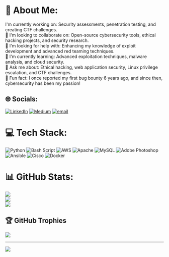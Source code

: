 # 💫 About Me:
I'm currently working on: Security assessments, penetration testing, and creating CTF challenges.<br>🔹 I'm looking to collaborate on: Open-source cybersecurity tools, ethical hacking projects, and security research.<br>🔹 I'm looking for help with: Enhancing my knowledge of exploit development and advanced red teaming techniques.<br>🔹 I'm currently learning: Advanced exploitation techniques, malware analysis, and cloud security.<br>🔹 Ask me about: Ethical hacking, web application security, Linux privilege escalation, and CTF challenges.<br>🔹 Fun fact: I once reported my first bug bounty 6 years ago, and since then, cybersecurity has been my passion!


## 🌐 Socials:
[![LinkedIn](https://img.shields.io/badge/LinkedIn-%230077B5.svg?logo=linkedin&logoColor=white)](https://linkedin.com/in/roottaken) [![Medium](https://img.shields.io/badge/Medium-12100E?logo=medium&logoColor=white)](https://medium.com/@nafish) [![email](https://img.shields.io/badge/Email-D14836?logo=gmail&logoColor=white)](mailto:nafisandal@gmail.com) 

# 💻 Tech Stack:
![Python](https://img.shields.io/badge/python-3670A0?style=for-the-badge&logo=python&logoColor=ffdd54) ![Bash Script](https://img.shields.io/badge/bash_script-%23121011.svg?style=for-the-badge&logo=gnu-bash&logoColor=white) ![AWS](https://img.shields.io/badge/AWS-%23FF9900.svg?style=for-the-badge&logo=amazon-aws&logoColor=white) ![Apache](https://img.shields.io/badge/apache-%23D42029.svg?style=for-the-badge&logo=apache&logoColor=white) ![MySQL](https://img.shields.io/badge/mysql-4479A1.svg?style=for-the-badge&logo=mysql&logoColor=white) ![Adobe Photoshop](https://img.shields.io/badge/adobe%20photoshop-%2331A8FF.svg?style=for-the-badge&logo=adobe%20photoshop&logoColor=white) ![Ansible](https://img.shields.io/badge/ansible-%231A1918.svg?style=for-the-badge&logo=ansible&logoColor=white) ![Cisco](https://img.shields.io/badge/cisco-%23049fd9.svg?style=for-the-badge&logo=cisco&logoColor=black) ![Docker](https://img.shields.io/badge/docker-%230db7ed.svg?style=for-the-badge&logo=docker&logoColor=white)
# 📊 GitHub Stats:
![](https://github-readme-stats.vercel.app/api?username=zenotiya&theme=shadow_green&hide_border=false&include_all_commits=false&count_private=false)<br/>
![](https://github-readme-streak-stats.herokuapp.com/?user=zenotiya&theme=shadow_green&hide_border=false)<br/>
![](https://github-readme-stats.vercel.app/api/top-langs/?username=zenotiya&theme=shadow_green&hide_border=false&include_all_commits=false&count_private=false&layout=compact)

## 🏆 GitHub Trophies
![](https://github-profile-trophy.vercel.app/?username=zenotiya&theme=shadow_green&no-frame=false&no-bg=true&margin-w=4)

---
[![](https://visitcount.itsvg.in/api?id=zenotiya&icon=0&color=0)](https://visitcount.itsvg.in)

<!-- Proudly created with GPRM ( https://gprm.itsvg.in ) -->
